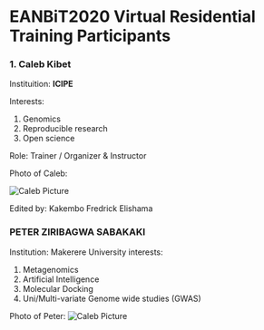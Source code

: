 # EANBiT2020 Virtual Residential Training Participants

### 1. Caleb Kibet
Instituition: **ICIPE**

Interests: 
1. Genomics
1. Reproducible research
1. Open science

Role: Trainer / Organizer & Instructor

Photo of Caleb: 

![Caleb Picture](https://avatars2.githubusercontent.com/u/3762127?s=460&u=6207a79932618c06f74b5f21378b27fecc770eb1&v=4)

Edited by: Kakembo Fredrick Elishama
### PETER ZIRIBAGWA SABAKAKI
Institution: Makerere University
interests:
1. Metagenomics
2. Artificial Intelligence
3. Molecular Docking
4. Uni/Multi-variate Genome wide studies (GWAS)

Photo of Peter:
![Caleb Picture](https://avatars3.githubusercontent.com/u/56727611?s=460&u=a116ba24aeb42c69628b68f59c68dc578e6c2ec9&v=4)
